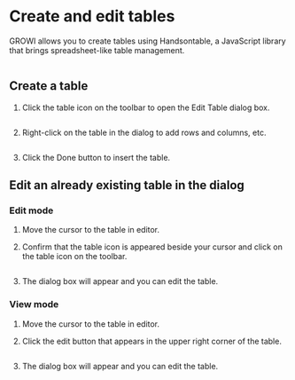# Create and edit tables

GROWI allows you to create tables using Handsontable, a JavaScript library that brings spreadsheet-like table management.

<img :src="$withBase('/assets/images/table.png')" alt="">

## Create a table

1. Click the table icon on the toolbar to open the Edit Table dialog box.

  <img :src="$withBase('/assets/images/table_button.png')" alt="">

2. Right-click on the table in the dialog to add rows and columns, etc.

  <img :src="$withBase('/assets/images/insert_columns.png')" alt="">

3. Click the Done button to insert the table.

## Edit an already existing table in the dialog

### Edit mode

1. Move the cursor to the table in editor.

2. Confirm that the table icon is appeared beside your cursor and click on the table icon on the toolbar.

  <img :src="$withBase('/assets/images/edit_exists_table.png')" alt="">

3. The dialog box will appear and you can edit the table.

### View mode

1. Move the cursor to the table in editor.

2. Click the edit button that appears in the upper right corner of the table.

  <img :src="$withBase('/assets/images/edit_exists_table_view.png')" alt="">

3. The dialog box will appear and you can edit the table.
